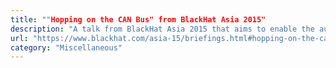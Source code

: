 ```yaml
---
title: ""Hopping on the CAN Bus" from BlackHat Asia 2015"
description: "A talk from BlackHat Asia 2015 that aims to enable the audience to \"gain an understanding of automotive systems, but will also have the tools to attack them\"."
url: "https://www.blackhat.com/asia-15/briefings.html#hopping-on-the-can-bus"
category: "Miscellaneous"
---
```

